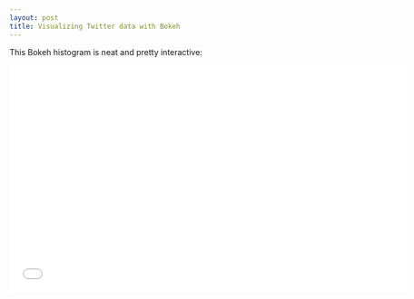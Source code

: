 ```yaml
---
layout: post
title: Visualizing Twitter data with Bokeh
---
```


This Bokeh histogram is neat and pretty interactive:

<iframe width="700" height="400" frameborder="0" scrolling="no" src="../graphs/histogram_twitter_IRA.html"></iframe>
